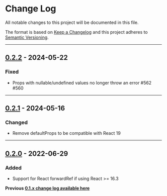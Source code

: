 # Change Log

All notable changes to this project will be documented in this file.

The format is based on [Keep a Changelog](http://keepachangelog.com/) and this project adheres to [Semantic Versioning](http://semver.org/).

---

## [0.2.2](https://github.com/FortAwesome/react-fontawesome/releases/tag/0.2.2) - 2024-05-22

### Fixed

- Props with nullable/undefined values no longer throw an error #562 #560

---

## [0.2.1](https://github.com/FortAwesome/react-fontawesome/releases/tag/0.2.1) - 2024-05-16

### Changed

- Remove defaultProps to be compatible with React 19

---

## [0.2.0](https://github.com/FortAwesome/react-fontawesome/releases/tag/0.2.0) - 2022-06-29

### Added

- Support for React forwardRef if using React >= 16.3

**Previous [0.1.x change log available here](https://github.com/FortAwesome/react-fontawesome/blob/0.1.x/CHANGELOG.md)**
